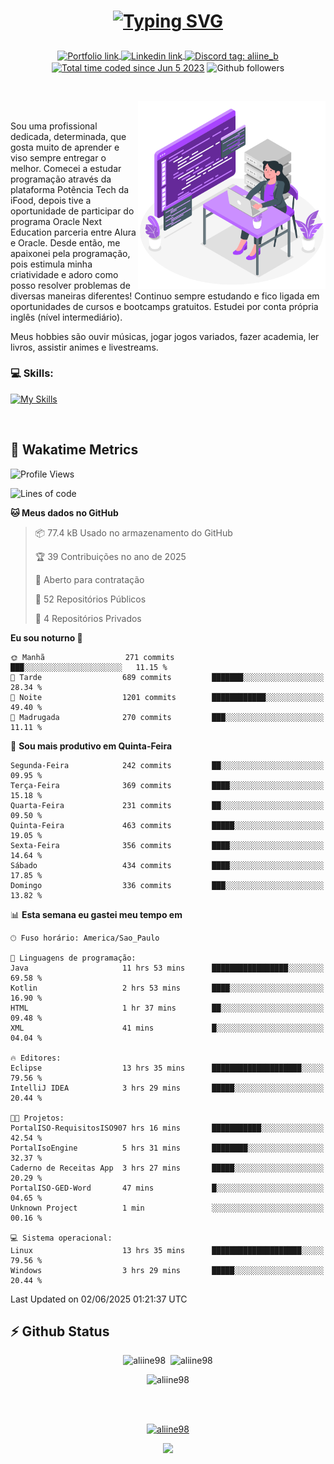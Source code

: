 # <p align = "center"><a href="https://git.io/typing-svg"><img src="https://readme-typing-svg.demolab.com?font=Space+Mono&size=28&pause=1000&duration=4000&color=8E58F7&vCenter=true&width=500&lines=%E2%9C%A8+Ol%C3%A1%2C+sou+Aline+Bevilacqua;%E2%9C%A8+Desenvolvedora+Web!" alt="Typing SVG" /></a></p>

<p align = "center">
    <a href="https://aliine98.github.io" target="_blank">
        <img alt="Portfolio link" align="center" src = "https://img.shields.io/badge/portfolio-8A2BE2?style=for-the-badge">
    </a>
    <a href="https://www.linkedin.com/in/aline-bevilacqua/" target="_blank">
        <img alt="Linkedin link" align="center" src = "https://img.shields.io/badge/LinkedIn-0077B5?style=for-the-badge&logo=linkedin&logoColor=white">
    </a>
    <a href="https://discord.com/" target="_blank">
        <img alt="Discord tag: aliine_b" align="center" src="https://img.shields.io/badge/-aliine__b-5865f2?style=flat-square&logo=Discord&logoColor=FFF" height="28">
    </a>
    <a href="https://wakatime.com/@aliine"><img src="https://wakatime.com/badge/user/d705bdc6-1244-4026-9380-8de8c1599f8d.svg?style=for-the-badge" alt="Total time coded since Jun 5 2023" align="center"/></a>
    <img alt="Github followers" align="center" src="https://img.shields.io/github/followers/Aliine98?style=for-the-badge&color=bf0f47&logo=github&logoColor=white">
</p><br>

<a href="https://storyset.com/"><img src="./assets/coding-amico.svg" width="300" align="right"></a>

<div align="left">
<br>

Sou uma profissional dedicada, determinada, que gosta muito de aprender e viso sempre entregar o melhor. Comecei a estudar programação através da plataforma Potência Tech da iFood, depois tive a oportunidade de participar do programa Oracle Next Education parceria entre Alura e Oracle. Desde então, me apaixonei pela programação, pois estimula minha criatividade e adoro como posso resolver problemas de diversas maneiras diferentes! Continuo sempre estudando e fico ligada em oportunidades de cursos e bootcamps gratuitos.
Estudei por conta própria inglês (nível intermediário).

Meus hobbies são ouvir músicas, jogar jogos variados, fazer academia, ler livros, assistir animes e livestreams.

### 💻 Skills:
[![My Skills](https://skillicons.dev/icons?i=html,css,js,java,tailwind,mysql,hibernate,ts,nuxt,firebase,express,mongo,kotlin,androidstudio&perline=5)](https://skillicons.dev)
</div>
<br>

## 🚀 Wakatime Metrics

<!--START_SECTION:waka-->
![Profile Views](http://img.shields.io/badge/Visualizac%C3%B5es%20do%20perfil-0-blue)

![Lines of code](https://img.shields.io/badge/Desde%20o%20Hello%20World%20eu%20escrevi-446.3%20thousand%20linhas%20de%20c%C3%B3digo-blue)

**🐱 Meus dados no GitHub** 

> 📦 77.4 kB Usado no armazenamento do GitHub 
 > 
> 🏆 39 Contribuições no ano de 2025
 > 
> 💼 Aberto para contratação
 > 
> 📜 52 Repositórios Públicos 
 > 
> 🔑 4 Repositórios Privados 
 > 
**Eu sou noturno 🦉** 

```text
🌞 Manhã                  271 commits         ███░░░░░░░░░░░░░░░░░░░░░░   11.15 % 
🌆 Tarde                  689 commits         ███████░░░░░░░░░░░░░░░░░░   28.34 % 
🌃 Noite                  1201 commits        ████████████░░░░░░░░░░░░░   49.40 % 
🌙 Madrugada              270 commits         ███░░░░░░░░░░░░░░░░░░░░░░   11.11 % 
```
📅 **Sou mais produtivo em Quinta-Feira** 

```text
Segunda-Feira            242 commits         ██░░░░░░░░░░░░░░░░░░░░░░░   09.95 % 
Terça-Feira              369 commits         ████░░░░░░░░░░░░░░░░░░░░░   15.18 % 
Quarta-Feira             231 commits         ██░░░░░░░░░░░░░░░░░░░░░░░   09.50 % 
Quinta-Feira             463 commits         █████░░░░░░░░░░░░░░░░░░░░   19.05 % 
Sexta-Feira              356 commits         ████░░░░░░░░░░░░░░░░░░░░░   14.64 % 
Sábado                   434 commits         ████░░░░░░░░░░░░░░░░░░░░░   17.85 % 
Domingo                  336 commits         ███░░░░░░░░░░░░░░░░░░░░░░   13.82 % 
```


📊 **Esta semana eu gastei meu tempo em** 

```text
🕑︎ Fuso horário: America/Sao_Paulo

💬 Linguagens de programação: 
Java                     11 hrs 53 mins      █████████████████░░░░░░░░   69.58 % 
Kotlin                   2 hrs 53 mins       ████░░░░░░░░░░░░░░░░░░░░░   16.90 % 
HTML                     1 hr 37 mins        ██░░░░░░░░░░░░░░░░░░░░░░░   09.48 % 
XML                      41 mins             █░░░░░░░░░░░░░░░░░░░░░░░░   04.04 % 

🔥 Editores: 
Eclipse                  13 hrs 35 mins      ████████████████████░░░░░   79.56 % 
IntelliJ IDEA            3 hrs 29 mins       █████░░░░░░░░░░░░░░░░░░░░   20.44 % 

🐱‍💻 Projetos: 
PortalISO-RequisitosISO907 hrs 16 mins       ███████████░░░░░░░░░░░░░░   42.54 % 
PortalIsoEngine          5 hrs 31 mins       ████████░░░░░░░░░░░░░░░░░   32.37 % 
Caderno de Receitas App  3 hrs 27 mins       █████░░░░░░░░░░░░░░░░░░░░   20.29 % 
PortalISO-GED-Word       47 mins             █░░░░░░░░░░░░░░░░░░░░░░░░   04.65 % 
Unknown Project          1 min               ░░░░░░░░░░░░░░░░░░░░░░░░░   00.16 % 

💻 Sistema operacional: 
Linux                    13 hrs 35 mins      ████████████████████░░░░░   79.56 % 
Windows                  3 hrs 29 mins       █████░░░░░░░░░░░░░░░░░░░░   20.44 % 
```


 Last Updated on 02/06/2025 01:21:37 UTC
<!--END_SECTION:waka-->
 
## ⚡ Github Status

<p align="center"><img src="https://my-github-readme-stats-aliine98.vercel.app/api?username=aliine98&show_icons=true&locale=en&theme=radical" alt="aliine98" />&nbsp;&nbsp;<img src="https://my-github-readme-stats-aliine98.vercel.app/api/top-langs?username=aliine98&show_icons=true&locale=en&layout=compact&theme=radical&exclude_repo=my-github-readme-stats,my-github-readme-streak-stats,github-readme-streak-stats,ajax-com-js-puro&hide=c%2B%2B,cmake&langs_count=8" alt="aliine98" /></p>

<p align="center"><img src="https://my-github-readme-streak-stats.vercel.app?user=aliine98&theme=radical" alt="aliine98" /></p>

<br><br>
<p align="center"> <a href="https://github.com/ryo-ma/github-profile-trophy" target="_blank"><img src="https://github-profile-trophy.vercel.app/?username=aliine98&theme=radical&column=4" alt="aliine98" /></a> </p>

<p align="center"><img src="https://media4.giphy.com/media/C1bBFL2dMQxA4/giphy.gif?cid=ecf05e47z7xqxd7gboyuplq95r7v869x9bi8msk1upllpme2&ep=v1_gifs_search&rid=giphy.gif&ct=g" width="700"></p>
